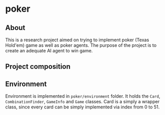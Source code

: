 # poker

## About

This is a research project aimed on trying to implement poker (Texas Hold'em) game as well as poker agents. The purpose of the project is to create an adequate AI agent to win game.

## Project composition

## Environment

Environment is implemented in ```poker/environment``` folder. It holds the ```Card```, ```CombinationFinder```, ```GameInfo``` and ```Game``` classes. Card is a simply a wrapper class, since every card can be simply implemented via index from 0 to 51. 

